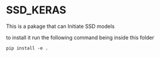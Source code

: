 # SSD_KERAS

This is a pakage that can Initiate SSD models

to install it run the following command being inside this folder
```
pip install -e .
```
